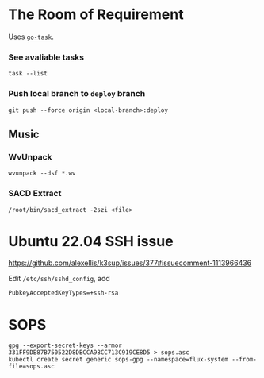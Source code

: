 # The Room of Requirement

Uses [`go-task`](https://taskfile.dev).

### See avaliable tasks

```
task --list
```

### Push local branch to `deploy` branch
```
git push --force origin <local-branch>:deploy
```

## Music

### WvUnpack

```
wvunpack --dsf *.wv
```

### SACD Extract

```
/root/bin/sacd_extract -2szi <file>
```

# Ubuntu 22.04 SSH issue

https://github.com/alexellis/k3sup/issues/377#issuecomment-1113966436

Edit `/etc/ssh/sshd_config`, add

```
PubkeyAcceptedKeyTypes=+ssh-rsa
```


# SOPS

```
gpg --export-secret-keys --armor 331FF9DE87B750522D8DBCCA98CC713C919CE8D5 > sops.asc
kubectl create secret generic sops-gpg --namespace=flux-system --from-file=sops.asc
```
